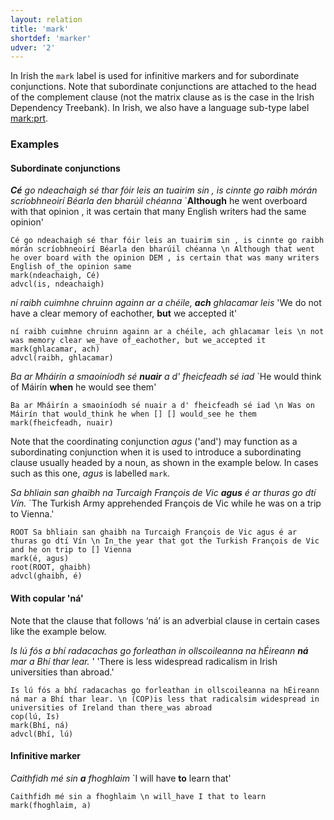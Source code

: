 ```yaml
---
layout: relation
title: 'mark'
shortdef: 'marker'
udver: '2'
---
```


In Irish the `mark` label is used for infinitive markers and for subordinate conjunctions. 
Note that subordinate conjunctions are attached to the head of the complement clause (not the matrix clause as is the case in the Irish Dependency Treebank). In Irish, we also have a language sub-type label [mark:prt](https://universaldependencies.org/ga/dep/mark-prt.html).

### Examples

#### Subordinate conjunctions

_<b>Cé</b> go ndeachaigh sé thar fóir leis an tuairim sin , is cinnte go raibh mórán scríobhneoirí Béarla den bharúil chéanna_ `<b>Although</b> he went overboard with that opinion , it was certain that many English writers had the same opinion'

~~~ sdparse
Cé go ndeachaigh sé thar fóir leis an tuairim sin , is cinnte go raibh mórán scríobhneoirí Béarla den bharúil chéanna \n Although that went he over board with the opinion DEM , is certain that was many writers English of_the opinion same
mark(ndeachaigh, Cé)
advcl(is, ndeachaigh)
~~~

_ní raibh cuimhne chruinn againn ar a chéile, <b>ach</b> ghlacamar leis_ 'We do not have a clear memory of eachother, <b>but</b> we accepted it'

~~~ sdparse
ní raibh cuimhne chruinn againn ar a chéile, ach ghlacamar leis \n not was memory clear we_have of_eachother, but we_accepted it
mark(ghlacamar, ach)
advcl(raibh, ghlacamar)
~~~

_Ba ar Mháirín a smaoiníodh sé <b>nuair</b> a d' fheicfeadh sé iad_ `He would think of Máirín <b>when</b> he would see them'

~~~ sdparse
Ba ar Mháirín a smaoiníodh sé nuair a d' fheicfeadh sé iad \n Was on Máirín that would_think he when [] [] would_see he them
mark(fheicfeadh, nuair)
~~~

Note that the coordinating conjunction _agus_ ('and') may function as a subordinating conjunction when it is used to introduce a subordinating clause usually headed by a noun, as shown in the example below. In cases such as this one, _agus_ is labelled `mark`. 

_Sa bhliain san ghaibh na Turcaigh François de Vic <b>agus</b> é ar thuras go dtí Vín._ `The Turkish Army apprehended François de Vic while he was on a trip to Vienna.'

~~~ sdparse
ROOT Sa bhliain san ghaibh na Turcaigh François de Vic agus é ar thuras go dtí Vín \n In_the year that got the Turkish François de Vic and he on trip to [] Vienna
mark(é, agus)
root(ROOT, ghaibh)
advcl(ghaibh, é)
~~~

#### With copular 'ná'

Note that the clause that follows ‘ná’ is an adverbial clause in certain cases like the example below. 

_Is lú fós a bhí radacachas go forleathan in ollscoileanna na hÉireann <b>ná</b> mar a Bhí thar lear._ '  'There is less widespread radicalism in Irish universities than abroad.'

~~~ sdparse
Is lú fós a bhí radacachas go forleathan in ollscoileanna na hÉireann ná mar a Bhí thar lear. \n (COP)is less that radicalsim widespread in universities of Ireland than there_was abroad
cop(lú, Is)
mark(Bhí, ná)
advcl(Bhí, lú)
~~~

#### Infinitive marker

_Caithfidh mé sin <b>a</b> fhoghlaim_ `I will have <b>to</b> learn that'

~~~ sdparse
Caithfidh mé sin a fhoghlaim \n will_have I that to learn
mark(fhoghlaim, a)
~~~ 
<!-- Interlanguage links updated So kvě 14 19:03:42 CEST 2022 -->
